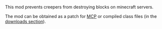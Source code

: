 This mod prevents creepers from destroying blocks on minecraft servers.

The mod can be obtained as a patch for [MCP](http://mcp.ocean-labs.de/index.php/MCP_Releases) or compiled class files (in the [downloads section](https://github.com/sadimusi/CreeperNerf/downloads)).
